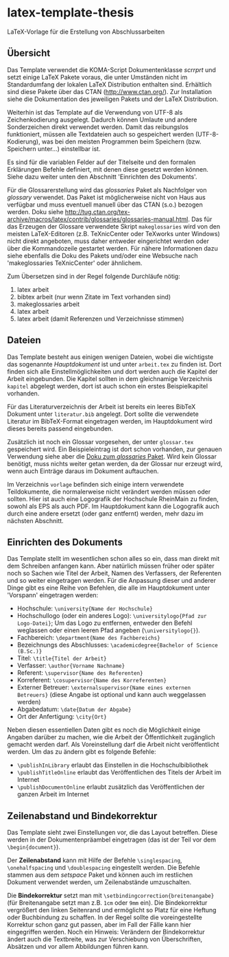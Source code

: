latex-template-thesis
=====================
LaTeX-Vorlage für die Erstellung von Abschlussarbeiten

Übersicht
---------

Das Template verwendet die KOMA-Script Dokumentenklasse _scrrprt_ und setzt einige LaTeX Pakete voraus, die unter Umständen nicht im Standardumfang der lokalen LaTeX Distribution enthalten sind. Erhältlich sind diese Pakete über das CTAN (<http://www.ctan.org/>). Zur Installation siehe die Dokumentation des jeweiligen Pakets und der LaTeX Distribution.

Weiterhin ist das Template auf die Verwendung von UTF-8 als Zeichenkodierung ausgelegt. Dadurch können Umlaute und andere Sonderzeichen direkt verwendet werden. Damit das reibungslos funktioniert, müssen alle Textdateien auch so gespeichert werden (UTF-8-Kodierung), was bei den meisten Programmen beim Speichern (bzw. Speichern unter...) einstellbar ist.

Es sind für die variablen Felder auf der Titelseite und den formalen Erklärungen Befehle definiert, mit denen diese gesetzt werden können. Siehe dazu weiter unten den Abschnitt 'Einrichten des Dokuments'.

Für die Glossarerstellung wird das _glossaries_ Paket als Nachfolger von _glossary_ verwendet. Das Paket ist möglicherweise nicht von Haus aus verfügbar und muss eventuell manuell über das CTAN (s.o.) bezogen werden. Doku siehe <http://tug.ctan.org/tex-archive/macros/latex/contrib/glossaries/glossaries-manual.html>. Das für das Erzeugen der Glossare verwendete Skript `makeglossaries` wird von den meisten LaTeX-Editoren (z.B. TeXnicCenter oder TeXworks unter Windows) nicht direkt angeboten, muss daher entweder eingerichtet werden oder über die Kommandozeile gestartet werden. Für nähere Informationen dazu siehe ebenfalls die Doku des Pakets und/oder eine Websuche nach 'makeglossaries TeXnicCenter' oder ähnlichem.

Zum Übersetzen sind in der Regel folgende Durchläufe nötig:

 1. latex arbeit
 2. bibtex arbeit (nur wenn Zitate im Text vorhanden sind)
 3. makeglossaries arbeit
 4. latex arbeit
 5. latex arbeit (damit Referenzen und Verzeichnisse stimmen)
 

Dateien
-------

Das Template besteht aus einigen wenigen Dateien, wobei die wichtigste das sogenannte _Hauptdokument_ ist und unter `arbeit.tex` zu finden ist. Dort finden sich alle Einstellmöglichkeiten und dort werden auch die Kapitel der Arbeit eingebunden. Die Kapitel sollten in dem gleichnamige Verzeichnis `kapitel` abgelegt werden, dort ist auch schon ein erstes Beispielkapitel vorhanden.

Für das Literaturverzeichnis der Arbeit ist bereits ein leeres BibTeX Dokument unter `literatur.bib` angelegt. Dort sollte die verwendete Literatur im BibTeX-Format eingetragen werden, im Hauptdokument wird dieses bereits passend eingebunden.

Zusätzlich ist noch ein Glossar vorgesehen, der unter `glossar.tex` gespeichert wird. Ein Beispieleintrag ist dort schon vorhanden, zur genauen Verwendung siehe aber die [Doku zum _glossaries_ Paket](http://tug.ctan.org/tex-archive/macros/latex/contrib/glossaries/glossaries-manual.html). Wird kein Glossar benötigt, muss nichts weiter getan werden, da der Glossar nur erzeugt wird, wenn auch Einträge daraus im Dokument auftauchen.

Im Verzeichnis `vorlage` befinden sich einige intern verwendete Teildokumente, die normalerweise nicht verändert werden müssen oder sollten. Hier ist auch eine Logografik der Hochschule RheinMain zu finden, sowohl als EPS als auch PDF. Im Hauptdokument kann die Logografik auch durch eine andere ersetzt (oder ganz entfernt) werden, mehr dazu im nächsten Abschnitt.


Einrichten des Dokuments
------------------------

Das Template stellt im wesentlichen schon alles so ein, dass man direkt mit dem Schreiben anfangen kann. Aber natürlich müssen früher oder später noch so Sachen wie Titel der Arbeit, Namen des Verfassers, der Referenten und so weiter eingetragen werden. Für die Anpassung dieser und anderer Dinge gibt es eine Reihe von Befehlen, die alle im Hauptdokument unter 'Vorspann' eingetragen werden:

 * Hochschule: `\university{Name der Hochschule}`
 * Hochschullogo (oder ein anderes Logo): `\universitylogo{Pfad zur Logo-Datei}`; Um das Logo zu entfernen, entweder den Befehl weglassen oder einen leeren Pfad angeben (`\universitylogo{}`).
 * Fachbereich: `\department{Name des Fachbereichs}`
 * Bezeichnungs des Abschlusses: `\academicdegree{Bachelor of Science (B.Sc.)}`
 * Titel: `\title{Titel der Arbeit}`
 * Verfasser: `\author{Vorname Nachname}`
 * Referent: `\supervisor{Name des Referenten}`
 * Korreferent: `\cosupervisor{Name des Korreferenten}`
 * Externer Betreuer: `\externalsupervisor{Name eines externen Betreuers}` (diese Angabe ist optional und kann auch weggelassen werden)
 * Abgabedatum: `\date{Datum der Abgabe}`
 * Ort der Anfertigung: `\city{Ort}`

Neben diesen essentiellen Daten gibt es noch die Möglichkeit einige Angaben darüber zu machen, wie die Arbeit der Öffentlichkeit zugänglich gemacht werden darf. Als Voreinstellung darf die Arbeit nicht veröffentlicht werden. Um das zu ändern gibt es folgende Befehle:

 * `\publishInLibrary` erlaubt das Einstellen in die Hochschulbibliothek
 * `\publishTitleOnline` erlaubt das Veröffentlichen des Titels der Arbeit im Internet
 * `\publishDocumentOnline` erlaubt zusätzlich das Veröffentlichen der ganzen Arbeit im Internet


Zeilenabstand und Bindekorrektur
--------------------------------

Das Template sieht zwei Einstellungen vor, die das Layout betreffen. Diese werden in der Dokumentenpräambel eingetragen (das ist der Teil vor dem `\begin{document}`).

Der __Zeilenabstand__ kann mit Hilfe der Befehle `\singlespacing`, `\onehalfspacing` und `\doublespacing` eingestellt werden. Die Befehle stammen aus dem _setspace_ Paket und können auch im restlichen Dokument verwendet werden,  um Zeilenabstände umzuschalten.

Die __Bindekorrektur__ setzt man mit `\setbindingcorrection{breitenangabe}` (für Breitenangabe setzt man z.B. `1cm` oder `9mm` ein). Die Bindekorrektur vergrößert den linken Seitenrand und ermöglicht so Platz für eine Heftung oder Buchbindung zu schaffen. In der Regel sollte die voreingestellte Korrektur schon ganz gut passen, aber im Fall der Fälle kann hier eingegriffen werden. Noch ein Hinweis: Verändern der Bindekorrektur ändert auch die Textbreite, was zur Verschiebung von Überschriften, Absätzen und vor allem Abbildungen führen kann.
